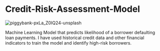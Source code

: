 # Credit-Risk-Assessment-Model

![piggybank-pxLa_Z0IQ24-unsplash](https://github.com/wainaina-peter/Credit-Risk-Assessment-Model/assets/80960028/c038dad6-8a6a-4a55-86cf-9a66a01c5b0f)

Machine Learning Model that predicts likelihood of a borrower defaulting loan payments.
I have used historical credit data and other financial indicators to train the model and identify high-risk borrowers.
